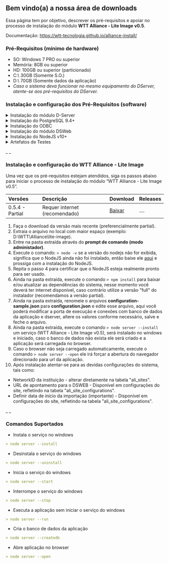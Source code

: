 ## Bem vindo(a) a nossa área de downloads

Essa página tem por objetivo, descrever os pré-requisitos e apoiar no processo de instalação do módulo **WTT Alliance - Lite Image v0.5**.

Documentação: https://wtt-tecnologia.github.io/alliance-install/

### Pré-Requisitos (mínimo de hardware)
- SO: Windows 7 PRO ou superior
- Memória: 8GB ou superior
- HD: 100GB ou superior (particionado)
- C:\ 30GB (Somente S.O.)
- D:\ 70GB (Somente dados da aplicação)
- _Caso o sistema deva funcionar no mesmo equipamento do DServer, atente-se aos pré-requisitos do DServer._



### Instalação e configuração dos Pré-Requisitos (software)



<details><summary> Instalação do módulo D-Server </summary>
	<p>
	 <h5 style="margin-left: 30px;" font size="14px">
	 	<a href="https://s3-sa-east-1.amazonaws.com/wtt-lite-image-0.5/D-Server.zip"><b>Download D-Server</b></a>
	 </h5>
		<ol>
			<li> No arquivo baixado do link acima, encontra-se o instalador, manual de instalação e configuração.</li>
			<li> Crie uma pasta "WTT" na raiz do diretório local com maior espaço (exemplo: D:\WTT).</li>
			<li> Extrair do arquivo compactado a pasta "dserver", colocando-a dentro da pasta WTT, criada anteriormente. (exemplo: D:\WTT\dserver).</li>
			<li> Executar o programa como Administrador "WTTdserverSvc.exe" dentro da pasta \\wtt\dserver\prg </li>
			<ul>
				<li style="color:red;"> ! Caso apresente erro "Run-time error 70 - Permission denied", copie os arquivos localizado na pasta System32 (\WTT\dserver\SYSTEM32) e cole na pasta C:\Windows\SysWOW64 (caso seja windows 64bits), abra o Prompt de comando em modo administrador e utilize os comandos abaixo para registrar as DLLs: 
					<li> C:\Windows\SysWOW64>regsvr32 MSCOMCTL.OCX </li>
					<li> C:\Windows\SysWOW64>regsvr32 MSSTDFMT.DLL </li>
				    <li> C:\Windows\SysWOW64>regsvr32 NTSVC.ocx </li>
				  	<li> C:\Windows\SysWOW64>regsvr32 tabctl32.ocx </li>
			  	</li>
		  	</ul>
			<li> Na aba configurações (user: admin, Key: wttsolution) > avançado > clique em; Instalar serviço.</li>
			<li> Ativar Dserver.</li>
			<li> Na aba configurações (user: admin, Key: wttsolution) > Servidor > Marcar flag "habilitar importação de arquivos dicom".</li>
			<li> Na raiz da pasta "WTT", crie uma pasta "storage" dentro dela crie uma pasta "dcmimport" (exemplo: C:\WTT\storage\dcmimport).</li>
			<li> Instale o Postgres e retorne ao D-Server para configurar a comunicação com o banco de dados.</li>
		</ol>
	</p>
</details>



<details><summary> Instalação do PostgreSQL 9.4+ </summary>
	<p>
	 <h5 style="margin-left: 30px;" font size="14px">
	 	<a href="https://s3-sa-east-1.amazonaws.com/wtt-lite-image-0.5/Postgres.zip"><b>Download PostgreSQL 9.4</b></a>
	 </h5>
		<ol>
			<li> No arquivo baixado do link acima, encontra-se o instalador, manual de instalação e configuração.</li>
			<li> Crie uma pasta "suporte" na raiz da pasta "WTT" e extraia o arquivo compactado na pasta Suporte (exemplo: D:\WTT\suporte\postgres).</li>
			<li> Execute como Administrador o instalador "postgresql-9.4.5-1-windows-x64.exe" e na última tela, remova a flag "launch stack Builder at exit?" apresentada no final da instalação </li>
			<li> Abrir Pagadmim, clique em PostgreSQL, informe a senha criada anteriormente.</li>
			<li> Crie table space com nome "WTTDSERVER", Owner "postgres", na aba Definition informe o diretório DB do dserver (exemplo: C:\WTT\dserver\Db).</li>
			<li> Crie Database com nome "WTTDSERVER", Owner "postgres", em Definition seleciona a table space "WTTDSERVER", na aba Variables Selecione standard_conforming_strings, marca o box "Variable value"e clica em ADD/change, clicar em ok.</li>
			<li> Selecione a Database "WTTDSERVER", clique em SQL, informe o script padrão do banco de dados (.txt disponibilizado no arquivo baixado), e clique em "execute query" (botão play).</li>
			<li> Instale o ODBC (disponibilizado abaixo) e efetue a configuração. </li>
		</ol>
	</p>
</details>



<details><summary> Instalação do ODBC </summary>
	<p>
	 <h5 style="margin-left: 30px;" font size="14px">
	 	<a href="https://s3-sa-east-1.amazonaws.com/wtt-lite-image-0.5/ODBC.zip"><b>Download ODBC</b></a>
	 </h5>
		<ol>
			<li> No arquivo baixado do link acima, encontra-se o instalador, manual de instalação e configuração.</li>
			<li> Extraia o arquivo compactado na pasta Suporte (exemplo: D:\WTT\suporte\ODBC).</li>
			<li> Execute como Administrador o instalador "psqlodbc-setup.exe".</li>
			<li> Abra o ODBC, na aba "DNS de Sistema" clique em adincionar > selecione PostgreSQL ANSI e configure os dados referente as tabelas WTTDSERVER.</li>
			<li> Reinicie a maquina. </li>
			<li> Configure no D-Server o banco de dados criado, seguindo manual de configuração do do D-Server</li>
		</ol>
	</p> 
</details>



<details><summary> Instalação do módulo DSWeb </summary>
	<p>
	 <h5 style="margin-left: 30px;" font size="14px">
	 	<a href="https://s3-sa-east-1.amazonaws.com/wtt-lite-image-0.5/DsWeb.zip"><b>Download DSWeb</b></a>
	 </h5>
		<ol>
			<li> No arquivo baixado do link acima, encontra-se o instalador e manual de instalação e configuração. </li>
			<li> Extraia o arquivo compactado na pasta Suporte (exemplo: D:\WTT\suporte\DsWeb).</li>
			<li> Installar o IIS em recursos do windows e garantir que a opção CGI esteja marcada. (IIS > Serviços da World Wide Web > Recursos de Desenvolvimento de Aplicativos > CGI). </li>
			<li> Criar o usuário wttservice (local) em gerenciamento do computador e definir com perfil de administrador. </li>
			<li> Abra o IIS, na raiz do mesmo (primeiro item da coluna esquerda), seleciona "Restrições ISAPI e CGI" e clica em "Editar configurações de recurso" e marca a opção: Permitir módulos CGI não especificado. </li>
			<li> Default Web Site ( adicionar novo diretório virtual > Alias: STORAGE, Caminho fisico "c:\WTT\storage"´> conectar como: selecionar usuário WTTService  ) </li>
			<li> Default Web Site > Storage ( selecionar Tipos de MIME e adicionar extenção .dat (binary/dat), .dcm (binary/dcm) ) </li>
			<li> Execute como Administrador o arquivo “headers.cmd”. Esse arquivo adicionará no diretório virtual STORAGE, uma configuração dentro de “Cabeçalhos de Resposta HTTP”.</li>
			<li> Execute como Administrador o instalador "urlrewrite2.exe". </li>
			<li> No IIS "Default Web Site" criar diretório virtual “DSWEB”  (adicionar novo diretório virtual > Alias: “DSWEB”, Caminho fisico "c:\WTT\Dserver\Web"´> conectar como: selecionar usuário WTTService). </li>
			<li> Dentro do diretório virtual DSWEB, abra a opção “Mapeamentos de Manipulador” e clique em “Editar permissões de recurso”. Adicione a permissão “Executar”. </li>
			<li> Dentro do diretório virtual DSWEB, abra a opção “URL Rewrite” > Add Rule(s)... 
				<ul>
				<li> Inbound rules - Blank rule - Preencha os seguintes campos: </li>
				<li> - Name: DsWeb.exe </li>
				<li> - Requested URL: Matches the Pattern </li>
				<li> - Using: Regular Expressions </li>
				<li> - Pattern: .* </li>
				<li> - Ignore case: habilitado </li>
				<li> - Expanda a sessão “Conditions” e preencha o seguinte campo: </li>
				<li> - Logical grouping: Match Any </li>
				<li> - Clique em “Add...” e preencha os seguintes campos: </li>
				<li> - Check if input string: Is Not a File </li>
				<li> - Condition input: {REQUEST_FILENAME}</li>
				<li> - Atenção: se a opção “Is Not a File” não estiver aparecendo, confira se na instalação do IIS foi adicionada a opção “ASP” ou “ASP.net”. </li>
				<li> - Clique em “OK” para salvar e fechar a condição criada. </li>
				<li> - Expanda a sessão “Action” e preencha os seguintes campos: </li>
				<li> - Action type: Rewrite </li>
				<li> - Rewrite URL: DsWeb.exe/{R:0} </li>
				<li> - Append query string: habilitado </li>
				<li> - Clique em “Aplicar” no menu do lado direito para salvar a regra. </li>
				<li> - Para verificar se o diretório virtual foi criado corretamente e está acessível, acesse o seguinte endereço no navegador:  </li>
				<li> - http://localhost:porta/DsWeb/version ou http://IP_SERVIDOR:PORTA/DsWeb/version.  No Chrome e no Firefox, deve exibir uma página com a versão do DsWeb. No Internet Explorer, deve exibir uma mensagem perguntando se deseja salvar o arquivo “version.json”. Salve o arquivo e abra com o bloco de notas, o conteúdo deve ser um texto mostrando a versão do DsWeb. </li>
				</ul>
			</li>
			<li> Teste: http://127.0.0.1/dsweb/version (Deve apresentar a versão do dsweb) </li>
		</ol>
	</p>
</details>



<details><summary> Instalação do NodeJS v10+ </summary>
	<p>
	 <h5 style="margin-left: 30px;" font size="14px">
		 <a href="https://s3-sa-east-1.amazonaws.com/wtt-lite-image-0.5/NodeJs.zip"><b>Download NodeJS v10+</b></a>
	 </h5>
		<ol>
			<li> No arquivo baixado do link acima, encontra-se o instalador e manual de instalação e configuração. </li>
			<li> Executar o instalado em modo ADM. </li>
		</ol>
	</p>
</details>



<details><summary> Artefatos de Testes </summary>
	<p>
	 <h5 style="margin-left: 30px;" font size="14px">
	 	<a href="https://s3-sa-east-1.amazonaws.com/wtt-lite-image-0.5/Massa+de+Testes.zip"><b>Download Artefatos de Testes</b></a>
	 </h5>
		<ol>
			<li> No arquivo baixado do link acima, encontra-se artefatos para apoiar os testes pós instalação. </li>
		</ol>
	</p>
</details>




_ _

### Instalação e configuração do WTT Alliance - Lite Image


Uma vez que os pré-requisitos estejam atendidos, siga os passos abaixo para iniciar o processo de instalação do módulo “WTT Alliance - Lite Image v0.5”.

| Versões | Descrição | Download | Releases
|:-------------|:------------------|:----------------|:----------------|
| 0.5.4 - Partial | Requer internet (recomendado) | [Baixar](https://github.com/WTT-TECNOLOGIA/alliance-install/blob/master/wtt-alliance-lite-image-v0.5.4.zip?raw=true) | .... |


1. Faça o download da versão mais recente (preferencialmente partial).
2. Extraia o arquivo no local com maior espaço (exemplo: D:\WTT\Alliance\lite-image).
3. Entre na pasta extraída através do **prompt de comando (modo administador)**.
4. Execute o comando: `> node -v` se a versão do nodejs não for exibida, significa que o NodeJS ainda não foi instalado, então baixe ele [aqui](https://nodejs.org/dist/v12.13.1/node-v12.13.1-x64.msi) e prossiga com a instalação do NodeJS.
5. Repita o passo 4 para certificar que o NodeJS esteja realmente pronto para ser usado.
6. Ainda na pasta extraída, execute o comando `> npm install` para baixar e/ou atualizar as dependências do sistema, nesse momento você deverá ter internet disponível, caso contrário utilize a versão "full" do instalador (recomendamos a versão partial).
7. Ainda na pasta extraída, renomeie o arquivos **configuration-sample.json** para **configuration.json** e edite esse arquivo, aqui você poderá modificar a porta de execução e conexões com banco de dados da aplicação e dserver, altere os valores conforme necessário, salve e feche o arquivo.
8. Ainda na pasta extraída, execute o comando `> node server --install` um serviço (WTT Alliance - Lite Image v0.5), será instalado no windows e iniciado, caso o banco de dados não exista ele será criado e a aplicação será carregada no browser.
9. Caso o browser não seja carregado automaticamente, execute o comando `> node server --open` ele irá forçar a abertura do navegador direcionado para url da aplicação.
10. Após instalação atentar-se para as devidas configurações do sistema, tais como:
- NetworkID da instituição - alterar diretamente na tabela "ali_sites".
- URL de apontamento para o DSWEB - Disponível em configurações do site, refletindo na tabela "ali_site_configurations".
- Definir data de início da importação (importante) - Disponível em configurações do site, refletindo na tabela "ali_site_configurations".


_ _
### Comandos Suportados
- Instala o serviço no windows
```markdown
> node server --install
```

- Desinstala o serviço do windows
```markdown
> node server --uninstall
```

- Inicia o serviço do windows
```markdown
> node server --start
```

- Interrompe o serviço do windows
```markdown
> node server --stop
```

- Executa a aplicação sem iniciar o serviço do windows
```markdown
> node server --run
```

- Cria o banco de dados da aplicação
```markdown
> node server --createdb
```

- Abre aplicação no browser
```markdown
> node server --open
```
